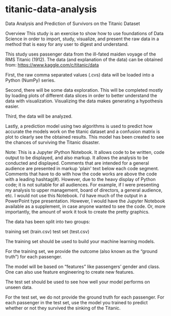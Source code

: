 # titanic-data-analysis
Data Analysis and Prediction of Survivors on the Titanic Dataset

Overview
This study is an exercise to show how to use foundations of Data Science in order to import, study, visualize, 
and present the raw data in a method that is easy for any user to digest and understand.

This study uses passenger data from the ill-fated maiden voyage of the RMS Titanic (1912). 
The data (and explanation of the data) can be obtained from: https://www.kaggle.com/c/titanic/data

First, the raw comma separated values (.cvs) data will be loaded into a Python (NumPy) series.

Second, there will be some data exploration. This will be completed mostly by loading plots of 
different data slices in order to better understand the data with visualization. Visualizing the data 
makes generating a hypothesis easier.

Third, the data will be analyzed.

Lastly, a prediction model using two algorithms is used to predict how accurate the models work on the 
titanic dataset and a confusion matrix is plot to clearly see the obtained results. This model has been 
created to see the chances of surviving the Titanic disaster.

Note:
This is a Jupyter iPython Notebook. It allows code to be written, code output to be displayed, and also markup. 
It allows the analysis to be conducted and displayed. Comments that are intended for a general audience are 
presented in markup 'plain' text below each code segment. Comments that have to do with how the code works are 
above the code with a leading hashtag(#). However, due to the heavy display of Python code; it is not suitable 
for all audiences. For example, if I were presenting my analysis to upper management, board of directors, a 
general audience, etc. I would not use this Notebook. I'd have much of the output in a PowerPoint type presentation. 
However, I would have the Jupyter Notebook available as a supplement, in case anyone wanted to see the code. 
Or, more importantly, the amount of work it took to create the pretty graphics.

The data has been split into two groups:

training set (train.csv) test set (test.csv) 

The training set should be used to build your machine learning models.

For the training set, we provide the outcome (also known as the “ground truth”) for each passenger. 

The model will be based on “features” like passengers’ gender and class. One can also use feature engineering 
to create new features.

The test set should be used to see how well your model performs on unseen data. 

For the test set, we do not provide the ground truth for each passenger.
For each passenger in the test set, use the model you trained to predict whether or not they survived the 
sinking of the Titanic.
